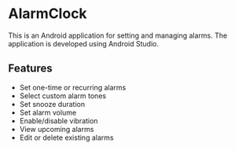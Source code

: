 # AlarmClock
This is an Android application for setting and managing alarms. The application is developed using Android Studio.

## Features

- Set one-time or recurring alarms
- Select custom alarm tones
- Set snooze duration
- Set alarm volume
- Enable/disable vibration
- View upcoming alarms
- Edit or delete existing alarms
